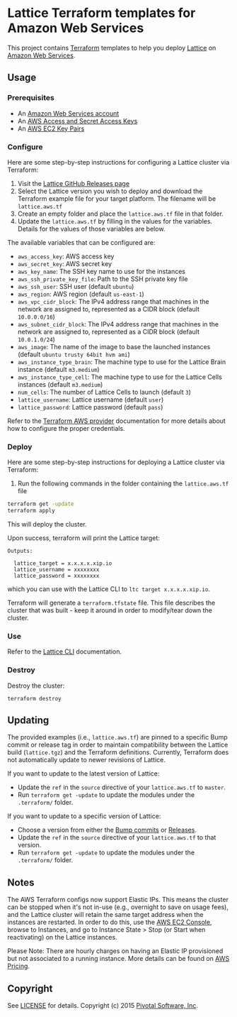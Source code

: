 # Lattice Terraform templates for Amazon Web Services

This project contains [Terraform](https://www.terraform.io/) templates to help you deploy
[Lattice](https://github.com/cloudfoundry-incubator/lattice) on
[Amazon Web Services](http://aws.amazon.com/).

## Usage

### Prerequisites

* An [Amazon Web Services account](http://aws.amazon.com/)
* An [AWS Access and Secret Access Keys](http://docs.aws.amazon.com/AWSSimpleQueueService/latest/SQSGettingStartedGuide/AWSCredentials.html)
* An [AWS EC2 Key Pairs](http://docs.aws.amazon.com/AWSEC2/latest/UserGuide/ec2-key-pairs.html)

### Configure

Here are some step-by-step instructions for configuring a Lattice cluster via Terraform:

1. Visit the [Lattice GitHub Releases page](https://github.com/cloudfoundry-incubator/lattice/releases)
2. Select the Lattice version you wish to deploy and download the Terraform example file for your target platform.  The filename will be `lattice.aws.tf`
3. Create an empty folder and place the `lattice.aws.tf` file in that folder.
4. Update the `lattice.aws.tf` by filling in the values for the variables.  Details for the values of those variables are below.

The available variables that can be configured are:

* `aws_access_key`: AWS access key
* `aws_secret_key`: AWS secret key
* `aws_key_name`: The SSH key name to use for the instances
* `aws_ssh_private_key_file`: Path to the SSH private key file
* `aws_ssh_user`: SSH user (default `ubuntu`)
* `aws_region`: AWS region (default `us-east-1`)
* `aws_vpc_cidr_block`: The IPv4 address range that machines in the network are assigned to, represented as a CIDR block (default `10.0.0.0/16`)
* `aws_subnet_cidr_block`: The IPv4 address range that machines in the network are assigned to, represented as a CIDR block (default `10.0.1.0/24`)
* `aws_image`: The name of the image to base the launched instances (default `ubuntu trusty 64bit hvm ami`)
* `aws_instance_type_brain`: The machine type to use for the Lattice Brain instance (default `m3.medium`)
* `aws_instance_type_cell`: The machine type to use for the Lattice Cells instances (default `m3.medium`)
* `num_cells`: The number of Lattice Cells to launch (default `3`)
* `lattice_username`: Lattice username (default `user`)
* `lattice_password`: Lattice password (default `pass`)

Refer to the [Terraform AWS provider](https://www.terraform.io/docs/providers/aws/index.html)
documentation for more details about how to configure the proper credentials.

### Deploy

Here are some step-by-step instructions for deploying a Lattice cluster via Terraform:

1. Run the following commands in the folder containing the `lattice.aws.tf` file

  ```bash
  terraform get -update
  terraform apply
  ```

  This will deploy the cluster.

Upon success, terraform will print the Lattice target:

```
Outputs:

  lattice_target = x.x.x.x.xip.io
  lattice_username = xxxxxxxx
  lattice_password = xxxxxxxx
```

which you can use with the Lattice CLI to `ltc target x.x.x.x.xip.io`.

Terraform will generate a `terraform.tfstate` file.  This file describes the cluster that was built - keep it around in order to modify/tear down the cluster.

### Use

Refer to the [Lattice CLI](../../ltc) documentation.

### Destroy

Destroy the cluster:

```
terraform destroy
```

## Updating

The provided examples (i.e., `lattice.aws.tf`) are pinned to a specific Bump commit or release tag in order to maintain compatibility between the Lattice build (`lattice.tgz`) and the Terraform definitions.  Currently, Terraform does not automatically update to newer revisions of Lattice.  

If you want to update to the latest version of Lattice:  
  - Update the `ref` in the `source` directive of your `lattice.aws.tf` to `master`.
  - Run `terraform get -update` to update the modules under the `.terraform/` folder.
 
If you want to update to a specific version of Lattice:
  - Choose a version from either the [Bump commits](https://github.com/cloudfoundry-incubator/lattice/commits/master) or [Releases](https://github.com/cloudfoundry-incubator/lattice/releases).
  - Update the `ref` in the `source` directive of your `lattice.aws.tf` to that version.
  - Run `terraform get -update` to update the modules under the `.terraform/` folder.

## Notes

The AWS Terraform configs now support Elastic IPs.  This means the cluster can be stopped  when it's not in-use (e.g., overnight to save on usage fees), and the Lattice cluster will retain the same target address when the instances are restarted.  In order to do this, use the [AWS EC2 Console](console.aws.amazon.com/ec2/), browse to Instances, and go to Instance State > Stop (or Start when reactivating) on the Lattice instances. 

Please Note: There are hourly charges on having an Elastic IP provisioned but not associated to a running instance.  More details can be found on [AWS Pricing](http://aws.amazon.com/ec2/pricing/#Elastic_IP_Addresses).

## Copyright

See [LICENSE](../../LICENSE) for details.
Copyright (c) 2015 [Pivotal Software, Inc](http://www.pivotal.io/).
